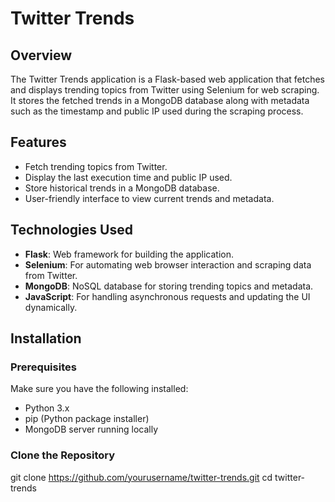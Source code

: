 # Twitter Trends

## Overview
The Twitter Trends application is a Flask-based web application that fetches and displays trending topics from Twitter using Selenium for web scraping. It stores the fetched trends in a MongoDB database along with metadata such as the timestamp and public IP used during the scraping process.

## Features
- Fetch trending topics from Twitter.
- Display the last execution time and public IP used.
- Store historical trends in a MongoDB database.
- User-friendly interface to view current trends and metadata.

## Technologies Used
- **Flask**: Web framework for building the application.
- **Selenium**: For automating web browser interaction and scraping data from Twitter.
- **MongoDB**: NoSQL database for storing trending topics and metadata.
- **JavaScript**: For handling asynchronous requests and updating the UI dynamically.

## Installation

### Prerequisites
Make sure you have the following installed:
- Python 3.x
- pip (Python package installer)
- MongoDB server running locally

### Clone the Repository

git clone https://github.com/yourusername/twitter-trends.git
cd twitter-trends
